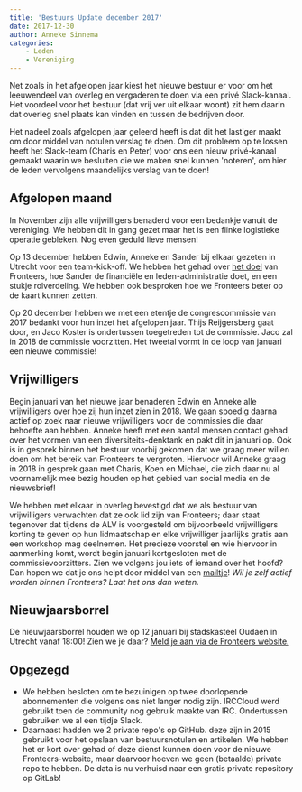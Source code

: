 ```yaml
---
title: 'Bestuurs Update december 2017'
date: 2017-12-30
author: Anneke Sinnema
categories:
    - Leden
    - Vereniging
---
```


Net zoals in het afgelopen jaar kiest het nieuwe bestuur er voor om het leeuwendeel van overleg en vergaderen te doen via een privé Slack-kanaal. Het voordeel voor het bestuur (dat vrij ver uit elkaar woont) zit hem daarin dat overleg snel plaats kan vinden en tussen de bedrijven door.

Het nadeel zoals afgelopen jaar geleerd heeft is dat dit het lastiger maakt om door middel van notulen verslag te doen. Om dit probleem op te lossen heeft het Slack-team (Charis en Peter) voor ons een nieuw privé-kanaal gemaakt waarin we besluiten die we maken snel kunnen 'noteren', om hier de leden vervolgens maandelijks verslag van te doen!

## Afgelopen maand

In November zijn alle vrijwilligers benaderd voor een bedankje vanuit de vereniging. We hebben dit in gang gezet maar het is een flinke logistieke operatie gebleken. Nog even geduld lieve mensen!

Op 13 december hebben Edwin, Anneke en Sander bij elkaar gezeten in Utrecht voor een team-kick-off. We hebben het gehad over [het doel](https://fronteers.nl/vereniging/doel) van Fronteers, hoe Sander de financiële en leden-administratie doet, en een stukje rolverdeling. We hebben ook besproken hoe we Fronteers beter op de kaart kunnen zetten.

Op 20 december hebben we met een etentje de congrescommissie van 2017 bedankt voor hun inzet het afgelopen jaar. Thijs Reijgersberg gaat door, en Jaco Koster is ondertussen toegetreden tot de commissie. Jaco zal in 2018 de commissie voorzitten. Het tweetal vormt in de loop van januari een nieuwe commissie!

## Vrijwilligers

Begin januari van het nieuwe jaar benaderen Edwin en Anneke alle vrijwilligers over hoe zij hun inzet zien in 2018. We gaan spoedig daarna actief op zoek naar nieuwe vrijwilligers voor de commissies die daar behoefte aan hebben. Anneke heeft met een aantal mensen contact gehad over het vormen van een diversiteits-denktank en pakt dit in januari op. Ook is in gesprek binnen het bestuur voorbij gekomen dat we graag meer willen doen om het bereik van Fronteers te vergroten. Hiervoor wil Anneke graag in 2018 in gesprek gaan met Charis, Koen en Michael, die zich daar nu al voornamelijk mee bezig houden op het gebied van social media en de nieuwsbrief!

We hebben met elkaar in overleg bevestigd dat we als bestuur van vrijwilligers verwachten dat ze ook lid zijn van Fronteers; daar staat tegenover dat tijdens de ALV is voorgesteld om bijvoorbeeld vrijwilligers korting te geven op hun lidmaatschap en elke vrijwilliger jaarlijks gratis aan een workshop mag deelnemen. Het precieze voorstel en wie hiervoor in aanmerking komt, wordt begin januari kortgesloten met de commissievoorzitters. Zien we volgens jou iets of iemand over het hoofd? Dan hopen we dat je ons helpt door middel van een [mailtje](bestuur@fronteers.nl)! _Wil je zelf actief worden binnen Fronteers? Laat het ons dan weten._

## Nieuwjaarsborrel

De nieuwjaarsborrel houden we op 12 januari bij stadskasteel Oudaen in Utrecht vanaf 18:00! Zien we je daar? [Meld je aan via de Fronteers website.](https://fronteers.nl/bijeenkomsten/2018/nieuwjaarsborrel)

## Opgezegd

-   We hebben besloten om te bezuinigen op twee doorlopende abonnementen die volgens ons niet langer nodig zijn. IRCCloud werd gebruikt toen de community nog gebruik maakte van IRC. Ondertussen gebruiken we al een tijdje Slack.
-   Daarnaast hadden we 2 private repo's op GitHub. deze zijn in 2015 gebruikt voor het opslaan van bestuursnotulen en artikelen. We hebben het er kort over gehad of deze dienst kunnen doen voor de nieuwe Fronteers-website, maar daarvoor hoeven we geen (betaalde) private repo te hebben. De data is nu verhuisd naar een gratis private repository op GitLab!
